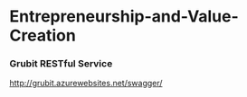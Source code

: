 # Entrepreneurship-and-Value-Creation

<h3>Grubit RESTful Service</h3>
<a href="http://grubit.azurewebsites.net/swagger/ui/index" target="_blank">http://grubit.azurewebsites.net/swagger/</a>
<br>
